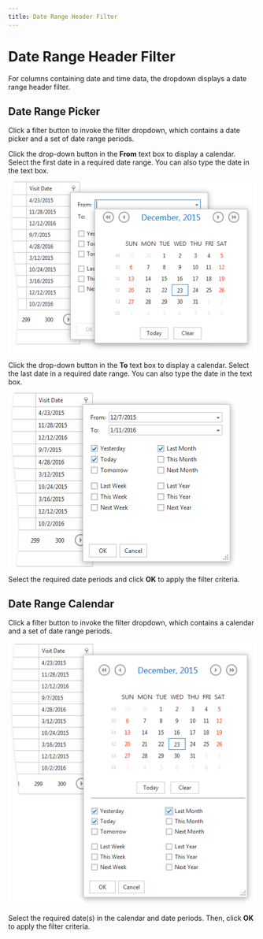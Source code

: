 ```yaml
---
title: Date Range Header Filter
---
```

# Date Range Header Filter
For columns containing date and time data, the dropdown displays a date range header filter.

## Date Range Picker
Click a filter button to invoke the filter dropdown, which contains a date picker and a set of date range periods.

Click the drop-down button in the **From** text box to display a calendar. Select the first date in a required date range. You can also type the date in the text box.

![Grid_DateRangePicker1](../../../images/Img11358.png)

Click the drop-down button in the **To** text box to display a calendar. Select the last date in a required date range. You can also type the date in the text box.

![Grid_DateRangePicker2](../../../images/Img11360.png)

Select the required date periods and click **OK** to apply the filter criteria.

## Date Range Calendar
Click a filter button to invoke the filter dropdown, which contains a calendar and a set of date range periods.

![Grid_DateRangeCalendar](../../../images/Img11356.png)

Select the required date(s) in the calendar and date periods. Then, click **OK** to apply the filter criteria.